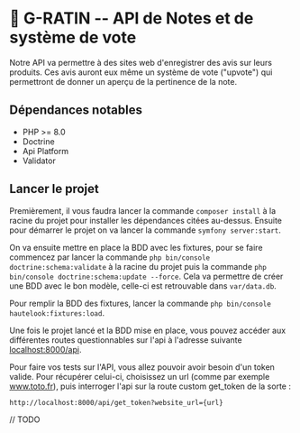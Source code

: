 # 🥧 G-RATIN -- API de Notes et de système de vote

Notre API va permettre à des sites web d'enregistrer des avis sur leurs produits. Ces avis auront eux même un système de vote ("upvote") qui permettront de donner un aperçu de la pertinence de la note.

## Dépendances notables

- PHP >= 8.0
- Doctrine
- Api Platform
- Validator

## Lancer le projet

Premièrement, il vous faudra lancer la commande `composer install` à la racine du projet pour installer les dépendances citées au-dessus. 
Ensuite pour démarrer le projet on va lancer la commande `symfony server:start`.

On va ensuite mettre en place la BDD avec les fixtures, pour se faire commencez par lancer la commande `php bin/console doctrine:schema:validate` à la racine du projet puis la commande `php bin/console doctrine:schema:update --force`. Cela va permettre de créer une BDD avec le bon modèle, celle-ci est retrouvable dans `var/data.db`.

Pour remplir la BDD des fixtures, lancer la commande `php bin/console hautelook:fixtures:load`.

Une fois le projet lancé et la BDD mise en place, vous pouvez accéder aux différentes routes questionnables sur l'api à l'adresse suivante [localhost:8000/api](localhost:8000/api).

Pour faire vos tests sur l'API, vous allez pouvoir avoir besoin d'un token valide. Pour récupérer celui-ci, choisissez un url (comme par exemple www.toto.fr), puis interroger l'api sur la route custom get_token de la sorte :

```
http://localhost:8000/api/get_token?website_url={url}
```

// TODO
